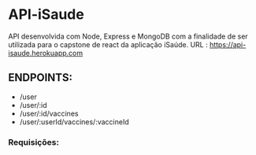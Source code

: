 # API-iSaude

API desenvolvida com Node, Express e MongoDB com a finalidade de ser utilizada para o capstone de react da aplicação iSaúde.
URL : https://api-isaude.herokuapp.com

## ENDPOINTS:

- /user
- /user/:id
- /user/:id/vaccines
- /user/:userId/vaccines/:vaccineId

### Requisições:


